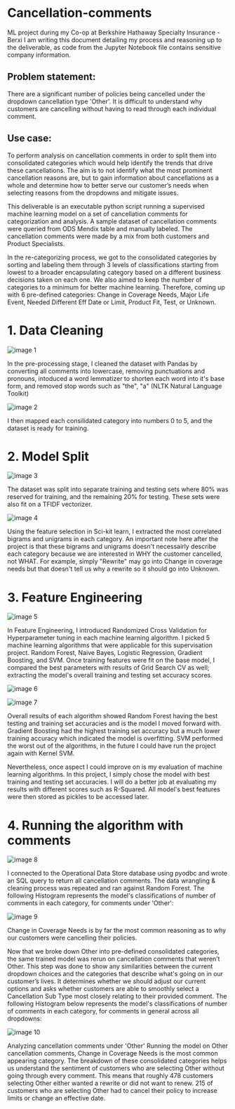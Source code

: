 # Cancellation-comments
ML project during my Co-op at Berkshire Hathaway Specialty Insurance - Berxi
I am writing this document detailing my process and reasoning up to the deliverable, as code from the Jupyter Notebook file contains sensitive company information. 

## Problem statement:
There are a significant number of policies being cancelled under the dropdown cancellation type 'Other'. It is difficult to understand why customers are cancelling without having to read through each individual comment.

## Use case:
To perform analysis on cancellation comments in order to split them into consolidated categories which would help identify the trends that drive these cancellations. The aim is to not identify what the most prominent cancellation reasons are, but to gain information about cancellations as a whole and determine how to better serve our customer’s needs when selecting reasons from the dropdowns and mitigate issues.

This deliverable is an executable python script running a supervised machine learning model on a set of cancellation comments for categorization and analysis. A sample dataset of cancellation comments were queried from ODS Mendix table and manually labeled. The cancellation comments were made by a mix from both customers and Product Specialists.

In the re-categorizing process, we got to the consolidated categories by sorting and labeling them through 3 levels of classifications starting from lowest to a broader encapsulating category based on a different business decisions taken on each one. We also aimed to keep the number of categories to a minimum for better machine learning. Therefore, coming up with 6 pre-defined categories: Change in Coverage Needs, Major Life Event, Needed Different Eff Date or Limit, Product Fit, Test, or Unknown.

# 1. Data Cleaning
![image 1](images/1.png)

In the pre-processing stage, I cleaned the dataset with Pandas by converting all comments into lowercase, removing punctuations and pronouns, intoduced a word lemmatizer to shorten each word into it's base form, and removed stop words such as "the", "a" (NLTK Natural Language Toolkit)

![image 2](images/2.png)

I then mapped each consilidated category into numbers 0 to 5, and the dataset is ready for training. 

# 2. Model Split

![image 3](images/3.png)

The dataset was split into separate training and testing sets where 80% was reserved for training, and the remaining 20% for testing. 
These sets were also fit on a TFIDF vectorizer. 

![image 4](images/4.png)

Using the feature selection in Sci-kit learn, I extracted the most correlated bigrams and unigrams in each category.
An important note here after the project is that these bigrams and unigrams doesn't necessairly describe each category because we are interested in WHY the customer cancelled, not WHAT. For example, simply "Rewrite" may go into Change in coverage needs but that doesn't tell us why a rewrite so it should go into Unknown.

# 3. Feature Engineering

![image 5](images/5.png)

In Feature Engineering, I introduced Randomized Cross Validation for Hyperparameter tuning in each machine learning algorithm. I picked 5 machine learning algorithms that were applicable for this supervisation project. Random Forest, Naive Bayes, Logistic Regression, Gradient Boosting, and SVM. Once training features were fit on the base model, I compared the best parameters with results of Grid Search CV as well; extracting the model's overall training and testing set accuracy scores. 

![image 6](images/6.png)

![image 7](images/7.png)

Overall results of each algorithm showed Random Forest having the best testing and training set accuracies and is the model I moved forward with. Gradient Boosting had the highest training set accuracy but a much lower training accuracy which indicated the model is overfitting. SVM performed the worst out of the algorithms, in the future I could have run the project again with Kernel SVM. 

Nevertheless, once aspect I could improve on is my evaluation of machine learning algorithms. In this project, I simply chose the model with best training and testing set accuracies. I will do a better job at evaluating my results with different scores such as R-Squared. 
All model's best features were then stored as pickles to be accessed later. 

# 4. Running the algorithm with comments

![image 8](images/8.png)

I connected to the Operational Data Store database using pyodbc and wrote an SQL query to return all cancellation comments. The data wrangling & cleaning process was repeated and ran against Random Forest. The following Histogram represents the model's classifications of number of comments in each category, for comments under 'Other':

![image 9](images/9.png)

Change in Coverage Needs is by far the most common reasoning as to why our customers were cancelling their policies. 

Now that we broke down Other into pre-defined consolidated categories, the same trained model was rerun on cancellation comments that weren’t Other. This step was done to show any similarities between the current dropdown choices and the categories that describe what's going on in our customer’s lives. It determines whether we should adjust our current options and asks whether customers are able to smoothly select a Cancellation Sub Type most closely relating to their provided comment. The following Histogram below represents the model's classifications of number of comments in each category, for comments in general across all dropdowns:

![image 10](images/10.png)

Analyzing cancellation comments under 'Other'
Running the model on Other cancellation comments, Change in Coverage Needs is the most common appearing category. The breakdown of these consolidated categories helps us understand the sentiment of customers who are selecting Other without going through every comment. This means that roughly 478 customers selecting Other either wanted a rewrite or did not want to renew. 215 of customers who are selecting Other had to cancel their policy to increase limits or change an effective date.

